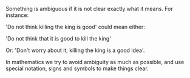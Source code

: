 Something is ambiguous if it is not clear exactly what it means. For
instance:

'Do not think killing the king is good' could mean either:

'Do not think that it is good to kill the king'

Or: 'Don't worry about it; killing the king is a good idea'.

In mathematics we try to avoid ambiguity as much as possible, and use
special notation, signs and symbols to make things clear.
